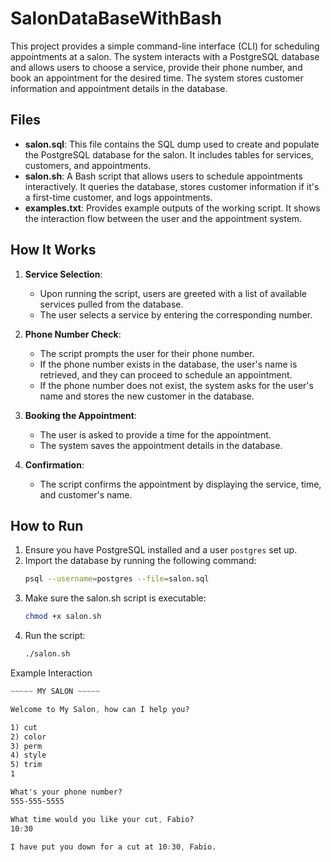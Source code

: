 # SalonDataBaseWithBash

This project provides a simple command-line interface (CLI) for scheduling appointments at a salon. The system interacts with a PostgreSQL database and allows users to choose a service, provide their phone number, and book an appointment for the desired time. The system stores customer information and appointment details in the database.

## Files

- **salon.sql**: This file contains the SQL dump used to create and populate the PostgreSQL database for the salon. It includes tables for services, customers, and appointments.
- **salon.sh**: A Bash script that allows users to schedule appointments interactively. It queries the database, stores customer information if it's a first-time customer, and logs appointments.
- **examples.txt**: Provides example outputs of the working script. It shows the interaction flow between the user and the appointment system.

## How It Works

1. **Service Selection**:
   - Upon running the script, users are greeted with a list of available services pulled from the database.
   - The user selects a service by entering the corresponding number.

2. **Phone Number Check**:
   - The script prompts the user for their phone number.
   - If the phone number exists in the database, the user's name is retrieved, and they can proceed to schedule an appointment.
   - If the phone number does not exist, the system asks for the user's name and stores the new customer in the database.

3. **Booking the Appointment**:
   - The user is asked to provide a time for the appointment.
   - The system saves the appointment details in the database.

4. **Confirmation**:
   - The script confirms the appointment by displaying the service, time, and customer's name.

## How to Run

1. Ensure you have PostgreSQL installed and a user `postgres` set up.
2. Import the database by running the following command:
   ```bash
   psql --username=postgres --file=salon.sql
3. Make sure the salon.sh script is executable:
   ```bash
   chmod +x salon.sh
4. Run the script:
   ```bash
   ./salon.sh
   
Example Interaction
```CSS
~~~~~ MY SALON ~~~~~

Welcome to My Salon, how can I help you?

1) cut
2) color
3) perm
4) style
5) trim
1

What's your phone number?
555-555-5555

What time would you like your cut, Fabio?
10:30

I have put you down for a cut at 10:30, Fabio.
